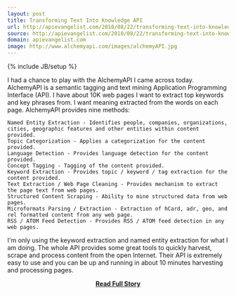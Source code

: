 ```yaml
---
layout: post
title: Transforming Text Into Knowledge API
url: http://apievangelist.com/2010/08/22/transforming-text-into-knowledge-api/
source: http://apievangelist.com/2010/08/22/transforming-text-into-knowledge-api/
domain: apievangelist.com
image: http://www.alchemyapi.com/images/alchemyAPI.jpg
---
```

{% include JB/setup %}<p>I had a chance to play with the AlchemyAPI I came across today. AlchemyAPI is a semantic tagging and text mining Application Programming Interface (API).
I have about 10K web pages I want to extract top keywords and key phrases from. I want meaning extracted from the words on each page.
AlchemyAPI provides nine methods:

	Named Entity Extraction - Identifies people, companies, organizations, cities, geographic features and other entities within content provided.
	Topic Categorization - Applies a categorization for the content provided.
	Language Detection - Provides language detection for the content provided.
	Concept Tagging - Tagging of the content provided.
	Keyword Extraction - Provides topic / keyword / tag extraction for the content provided.
	Text Extraction / Web Page Cleaning - Provides mechanism to extract the page text from web pages.
	Structured Content Scraping - Ability to mine structured data from web pages.
	Microformats Parsing / Extraction - Extraction of hCard, adr, geo, and rel formatted content from any web page.
	RSS / ATOM Feed Detection - Provides RSS / ATOM feed detection in any web pages.

I'm only using the keyword extraction and named entity extraction for what I am doing. The whole API provides some great tools to quickly harvest, scrape and process content from the open Internet.
Their API is extremely easy to use and you can be up and running in about 10 minutes harvesting and processing pages.
</p>
<center><p><a href="http://apievangelist.com/2010/08/22/transforming-text-into-knowledge-api/" style='padding:25px; font-sze:18px; font-weight: bold;'>Read Full Story</a></p></center>
